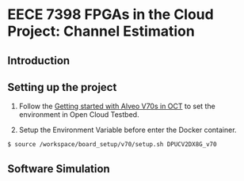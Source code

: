 # EECE 7398 FPGAs in the Cloud Project: Channel Estimation

## Introduction

## Setting up the project
1. Follow the [Getting started with Alveo V70s in OCT](https://github.com/OCT-FPGA/versal-tutorials/blob/main/v70-getting-started.md) to set the environment in Open Cloud Testbed.

   
2. Setup the Environment Variable before enter the Docker container.

```
$ source /workspace/board_setup/v70/setup.sh DPUCV2DX8G_v70
```

## Software Simulation
